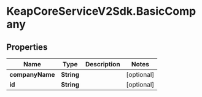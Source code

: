 # KeapCoreServiceV2Sdk.BasicCompany

## Properties

Name | Type | Description | Notes
------------ | ------------- | ------------- | -------------
**companyName** | **String** |  | [optional] 
**id** | **String** |  | [optional] 


